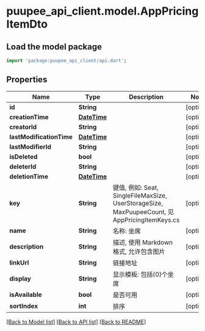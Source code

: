 # puupee_api_client.model.AppPricingItemDto

## Load the model package
```dart
import 'package:puupee_api_client/api.dart';
```

## Properties
Name | Type | Description | Notes
------------ | ------------- | ------------- | -------------
**id** | **String** |  | [optional] 
**creationTime** | [**DateTime**](DateTime.md) |  | [optional] 
**creatorId** | **String** |  | [optional] 
**lastModificationTime** | [**DateTime**](DateTime.md) |  | [optional] 
**lastModifierId** | **String** |  | [optional] 
**isDeleted** | **bool** |  | [optional] 
**deleterId** | **String** |  | [optional] 
**deletionTime** | [**DateTime**](DateTime.md) |  | [optional] 
**key** | **String** | 键值, 例如: Seat, SingleFileMaxSize, UserStorageSize, MaxPuupeeCount, 见 AppPricingItemKeys.cs | [optional] 
**name** | **String** | 名称: 坐席 | [optional] 
**description** | **String** | 描述, 使用 Markdown 格式, 允许包含图片 | [optional] 
**linkUrl** | **String** | 链接地址 | [optional] 
**display** | **String** | 显示模板: 包括{0}个坐席 | [optional] 
**isAvailable** | **bool** | 是否可用 | [optional] 
**sortIndex** | **int** | 排序 | [optional] 

[[Back to Model list]](../README.md#documentation-for-models) [[Back to API list]](../README.md#documentation-for-api-endpoints) [[Back to README]](../README.md)


